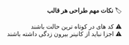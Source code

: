 <div dir="rtl">

:label: **نکات مهم طراحی هر قالب** 	 
  
   ⚠️  کد های در کوتاه ترین حالت باشند
  <br>
   ⚠️  اجزا نباید از کانینر بیرون زدگی داشته باشند
 </div>
